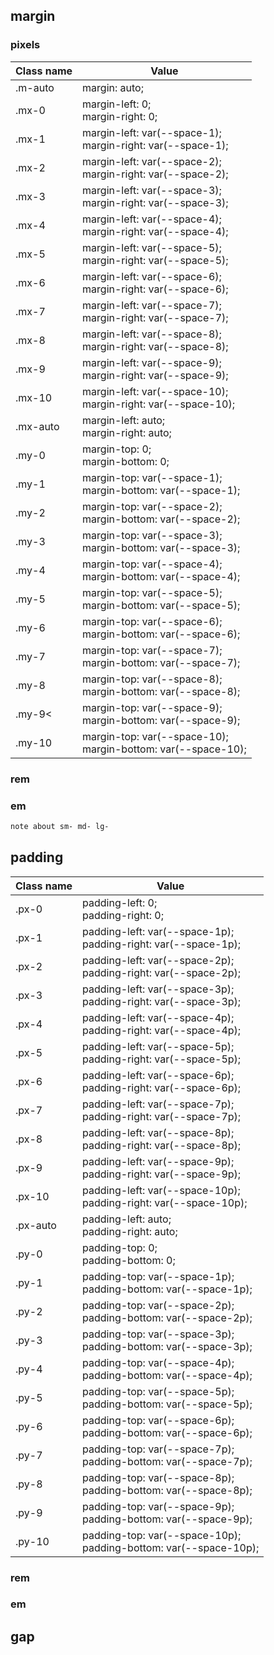 ## margin

### pixels

| Class name | Value                                                             |
| ---------- | ----------------------------------------------------------------- |
| .m-auto    | margin: auto;                                                     |
| .mx-0      | margin-left: 0;<br/> margin-right: 0;                             |
| .mx-1      | margin-left: var(--space-1);<br/> margin-right: var(--space-1);   |
| .mx-2      | margin-left: var(--space-2);<br/> margin-right: var(--space-2);   |
| .mx-3      | margin-left: var(--space-3);<br/> margin-right: var(--space-3);   |
| .mx-4      | margin-left: var(--space-4);<br/> margin-right: var(--space-4);   |
| .mx-5      | margin-left: var(--space-5);<br/> margin-right: var(--space-5);   |
| .mx-6      | margin-left: var(--space-6);<br/> margin-right: var(--space-6);   |
| .mx-7      | margin-left: var(--space-7);<br/> margin-right: var(--space-7);   |
| .mx-8      | margin-left: var(--space-8);<br/> margin-right: var(--space-8);   |
| .mx-9      | margin-left: var(--space-9);<br/> margin-right: var(--space-9);   |
| .mx-10     | margin-left: var(--space-10);<br/> margin-right: var(--space-10); |
| .mx-auto   | margin-left: auto;<br/> margin-right: auto;                       |
| .my-0      | margin-top: 0;<br/> margin-bottom: 0;                             |
| .my-1      | margin-top: var(--space-1);<br/> margin-bottom: var(--space-1);   |
| .my-2      | margin-top: var(--space-2);<br/> margin-bottom: var(--space-2);   |
| .my-3      | margin-top: var(--space-3);<br/> margin-bottom: var(--space-3);   |
| .my-4      | margin-top: var(--space-4);<br/> margin-bottom: var(--space-4);   |
| .my-5      | margin-top: var(--space-5);<br/> margin-bottom: var(--space-5);   |
| .my-6      | margin-top: var(--space-6);<br/> margin-bottom: var(--space-6);   |
| .my-7      | margin-top: var(--space-7);<br/> margin-bottom: var(--space-7);   |
| .my-8      | margin-top: var(--space-8);<br/> margin-bottom: var(--space-8);   |
| .my-9<     | margin-top: var(--space-9);<br/> margin-bottom: var(--space-9);   |
| .my-10     | margin-top: var(--space-10);<br/> margin-bottom: var(--space-10); |

### rem

### em

```html
note about sm- md- lg-
```

## padding

| Class name | Value |
| ---------- | ----- |
|.px-0 | padding-left: 0;<br/> padding-right: 0; |
|.px-1 | padding-left: var(--space-1p);<br/> padding-right: var(--space-1p); |
|.px-2 | padding-left: var(--space-2p);<br/> padding-right: var(--space-2p); |
|.px-3 | padding-left: var(--space-3p);<br/> padding-right: var(--space-3p); |
|.px-4 | padding-left: var(--space-4p);<br/> padding-right: var(--space-4p); |
|.px-5 | padding-left: var(--space-5p);<br/> padding-right: var(--space-5p); |
|.px-6 | padding-left: var(--space-6p);<br/> padding-right: var(--space-6p); |
|.px-7 | padding-left: var(--space-7p);<br/> padding-right: var(--space-7p); |
|.px-8 | padding-left: var(--space-8p);<br/> padding-right: var(--space-8p); |
|.px-9 | padding-left: var(--space-9p);<br/> padding-right: var(--space-9p); |
|.px-10 | padding-left: var(--space-10p);<br/> padding-right: var(--space-10p); |
|.px-auto | padding-left: auto;<br/> padding-right: auto; |
|.py-0 | padding-top: 0;<br/> padding-bottom: 0; |
|.py-1 | padding-top: var(--space-1p);<br/> padding-bottom: var(--space-1p); |
|.py-2 | padding-top: var(--space-2p);<br/> padding-bottom: var(--space-2p); |
|.py-3 | padding-top: var(--space-3p);<br/> padding-bottom: var(--space-3p); |
|.py-4 | padding-top: var(--space-4p);<br/> padding-bottom: var(--space-4p); |
|.py-5 | padding-top: var(--space-5p);<br/> padding-bottom: var(--space-5p); |
|.py-6 | padding-top: var(--space-6p);<br/> padding-bottom: var(--space-6p); |
|.py-7 | padding-top: var(--space-7p);<br/> padding-bottom: var(--space-7p); |
|.py-8 | padding-top: var(--space-8p);<br/> padding-bottom: var(--space-8p); |
|.py-9 | padding-top: var(--space-9p);<br/> padding-bottom: var(--space-9p); |
|.py-10 | padding-top: var(--space-10p);<br/> padding-bottom: var(--space-10p); |

### rem

### em

<!-- note about sm- md- lg- -->

## gap
